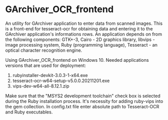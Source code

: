 # GArchiver_OCR_frontend
An utility for GArchiver application to enter data from scanned images.
This is a front-end for tesseract-ocr for obtaining data and entering it to the GArchiver application's informations rows.
An application depends on from the following components: GTK+-3, Cairo - 2D graphics library, libvips - image processing system, Ruby (programming language), Tesseract - an optical character recognition engine.

Using GArchiver_OCR_frontend on Windows 10.
Needed applications versions that are used for deployment:
 1. rubyinstaller-devkit-3.0.3-1-x64.exe
 2. tesseract-ocr-w64-setup-v5.0.0.20211201.exe
 3. vips-dev-w64-all-8.12.1.zip
 
Make sure that the "MSYS2 development toolchain" check box is selected during the Ruby installation process. It's necessity for adding ruby-vips into the gem collection.
In config.txt file enter absolute path to Tesseract-OCR and Ruby executables.
